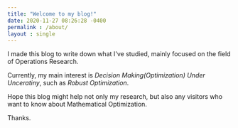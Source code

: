```yaml
---
title: "Welcome to my blog!"
date: 2020-11-27 08:26:28 -0400
permalink : /about/
layout : single
---
```


I made this blog to write down what I've studied, mainly focused on the field of Operations Research.  

Currently, my main interest is *Decision Making(Optimization) Under Unceratiny*, such as *Robust Optimization*.  

Hope this blog might help not only my research, but also any visitors who want to know about Mathematical Optimization.

Thanks.



